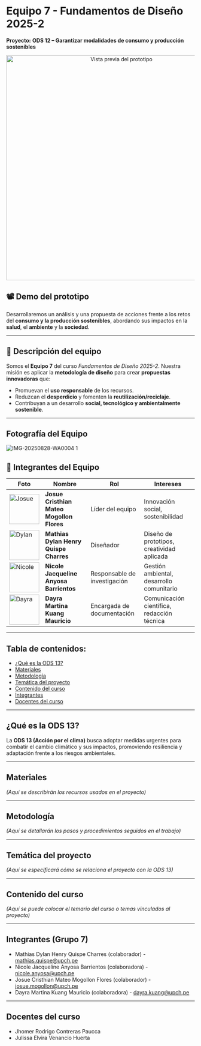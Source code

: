 # Equipo 7 - Fundamentos de Diseño 2025-2

**Proyecto:** **ODS 12 – Garantizar modalidades de consumo y producción sostenibles**

<p align="center">
  <img src="Recursos - Imàgenes/200-ODS-12.gif" alt="Vista previa del prototipo" width="600"/>
</p>

## 📽️ Demo del prototipo
Desarrollaremos un análisis y una propuesta de acciones frente a los retos del **consumo y la producción sostenibles**, abordando sus impactos en la **salud**, el **ambiente** y la **sociedad**.

---

## 👥 Descripción del equipo
Somos el **Equipo 7** del curso *Fundamentos de Diseño 2025-2*. Nuestra misión es aplicar la **metodología de diseño** para crear **propuestas innovadoras** que:
- Promuevan el **uso responsable** de los recursos.
- Reduzcan el **desperdicio** y fomenten la **reutilización/reciclaje**.
- Contribuyan a un desarrollo **social, tecnológico y ambientalmente sostenible**.


---
## Fotografía del Equipo
![IMG-20250828-WA0004 1](https://github.com/user-attachments/assets/0a4e330e-6d46-49d8-8c06-36d7d69c9a28)

## 👥 Integrantes del Equipo  

| Foto                                                                 | Nombre                                | Rol                          | Intereses                                      |
|----------------------------------------------------------------------|---------------------------------------|------------------------------|------------------------------------------------|
| <img src="Recursos - Fotos/josue.jpg" alt="Josue" width="80"/>       | **Josue Cristhian Mateo Mogollon Flores** | Líder del equipo            | Innovación social, sostenibilidad              |
| <img src="Recursos - Imàgenes/DylanXD.jpg" alt="Dylan" width="80"/>   | **Mathias Dylan Henry Quispe Charres**  | Diseñador                   | Diseño de prototipos, creatividad aplicada     |
| <img src="Recursos - Imàgenes/Foto1.jpg" alt="Nicole" width="80"/>     | **Nicole Jacqueline Anyosa Barrientos** | Responsable de investigación | Gestión ambiental, desarrollo comunitario      |
| <img src="Recursos - Fotos/dayra.jpg" alt="Dayra" width="80"/>       | **Dayra Martina Kuang Mauricio**        | Encargada de documentación  | Comunicación científica, redacción técnica     |


---
## Tabla de contenidos:
- [¿Qué es la ODS 13?](#qué-es-la-ods-13)  
- [Materiales](#materiales)  
- [Metodología](#metodología)  
- [Temática del proyecto](#temática-del-proyecto)  
- [Contenido del curso](#contenido-del-curso)  
- [Integrantes](#integrantes)  
- [Docentes del curso](#docentes-del-curso)  

---

## ¿Qué es la ODS 13?
La **ODS 13 (Acción por el clima)** busca adoptar medidas urgentes para combatir el cambio climático y sus impactos, promoviendo resiliencia y adaptación frente a los riesgos ambientales.

---

## Materiales
*(Aquí se describirán los recursos usados en el proyecto)*

---

## Metodología
*(Aquí se detallarán los pasos y procedimientos seguidos en el trabajo)*

---

## Temática del proyecto
*(Aquí se especificará cómo se relaciona el proyecto con la ODS 13)*

---

## Contenido del curso
*(Aquí se puede colocar el temario del curso o temas vinculados al proyecto)*

---

## Integrantes (Grupo 7)
- Mathias Dylan Henry Quispe Charres (colaborador) - mathias.quispe@upch.pe  
- Nicole Jacqueline Anyosa Barrientos (colaboradora) - nicole.anyosa@upch.pe  
- Josue Cristhian Mateo Mogollon Flores (colaborador) - josue.mogollon@upch.pe  
- Dayra Martina Kuang Mauricio (colaboradora) - dayra.kuang@upch.pe  

---

## Docentes del curso
- Jhomer Rodrigo Contreras Paucca  
- Julissa Elvira Venancio Huerta  
